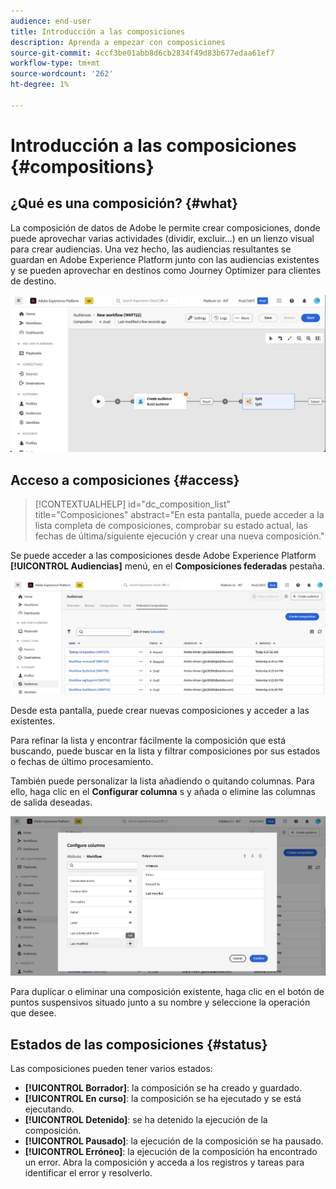 ```yaml
---
audience: end-user
title: Introducción a las composiciones
description: Aprenda a empezar con composiciones
source-git-commit: 4ccf3be01abb8d6cb2834f49d83b677edaa61ef7
workflow-type: tm+mt
source-wordcount: '262'
ht-degree: 1%

---
```


# Introducción a las composiciones {#compositions}

## ¿Qué es una composición? {#what}

La composición de datos de Adobe le permite crear composiciones, donde puede aprovechar varias actividades (dividir, excluir...) en un lienzo visual para crear audiencias. Una vez hecho, las audiencias resultantes se guardan en Adobe Experience Platform junto con las audiencias existentes y se pueden aprovechar en destinos como Journey Optimizer para clientes de destino.

![](assets/composition-example.png)

## Acceso a composiciones {#access}

>[!CONTEXTUALHELP]
>id="dc_composition_list"
>title="Composiciones"
>abstract="En esta pantalla, puede acceder a la lista completa de composiciones, comprobar su estado actual, las fechas de última/siguiente ejecución y crear una nueva composición."

Se puede acceder a las composiciones desde Adobe Experience Platform **[!UICONTROL Audiencias]** menú, en el **Composiciones federadas** pestaña.

![](assets/compositions-list.png)

Desde esta pantalla, puede crear nuevas composiciones y acceder a las existentes.

Para refinar la lista y encontrar fácilmente la composición que está buscando, puede buscar en la lista y filtrar composiciones por sus estados o fechas de último procesamiento.

También puede personalizar la lista añadiendo o quitando columnas. Para ello, haga clic en el **Configurar columna** s y añada o elimine las columnas de salida deseadas.

![](assets/compositions-columns.png)

Para duplicar o eliminar una composición existente, haga clic en el botón de puntos suspensivos situado junto a su nombre y seleccione la operación que desee.

## Estados de las composiciones {#status}

Las composiciones pueden tener varios estados:

* **[!UICONTROL Borrador]**: la composición se ha creado y guardado.
* **[!UICONTROL En curso]**: la composición se ha ejecutado y se está ejecutando.
* **[!UICONTROL Detenido]**: se ha detenido la ejecución de la composición.
* **[!UICONTROL Pausado]**: la ejecución de la composición se ha pausado.
* **[!UICONTROL Erróneo]**: la ejecución de la composición ha encontrado un error. Abra la composición y acceda a los registros y tareas para identificar el error y resolverlo.
